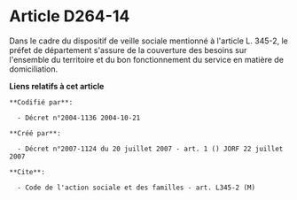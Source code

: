 # Article D264-14

Dans le cadre du dispositif de veille sociale mentionné à l'article L. 345-2, le préfet de département s'assure de la
couverture des besoins sur l'ensemble du territoire et du bon fonctionnement du service en matière de domiciliation.

**Liens relatifs à cet article**

	**Codifié par**:

	  - Décret n°2004-1136 2004-10-21

	**Créé par**:

	  - Décret n°2007-1124 du 20 juillet 2007 - art. 1 () JORF 22 juillet 2007

	**Cite**:

	  - Code de l'action sociale et des familles - art. L345-2 (M)
